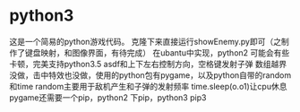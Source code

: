 # python3
这是一个简易的python游戏代码。
克隆下来直接运行showEnemy.py即可（之制作了键盘映射，和图像界面，有待完成）
在ubantu中实现，python2 可能会有些卡顿，完美支持python3.5
asdf和上下左右控制方向，空格键发射子弹
数组越界没做，击中特效也没做，使用的python包有pygame，以及python自带的random和time
random主要用于敌机产生和子弹的发射频率
time.sleep(o.o1)让cpu休息
pygame还需要一个pip，python2 下pip，python3 pip3

